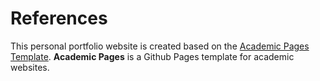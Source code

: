 # References

This personal portfolio website is created based on the [Academic Pages Template](https://github.com/academicpages). **Academic Pages** is a Github Pages template for academic websites.
